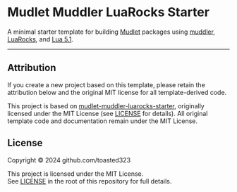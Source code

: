 # Mudlet Muddler LuaRocks Starter

A minimal starter template for building [Mudlet](https://www.mudlet.org/) packages using [muddler](https://github.com/demonnic/muddler),
[LuaRocks](https://luarocks.org/), and [Lua 5.1](https://www.lua.org/versions.html#5.1).

---

## Attribution

If you create a new project based on this template, please retain the  
attribution below and the original MIT license for all template-derived code.

This project is based on [mudlet-muddler-luarocks-starter](https://github.com/toasted323/mudlet-muddler-luarocks-starter), 
originally licensed under the MIT License (see [LICENSE](LICENSE) for details).
All original template code and documentation remain under the MIT License.

## License

Copyright © 2024 github.com/toasted323

This project is licensed under the MIT License.  
See [LICENSE](LICENSE) in the root of this repository for full details.
